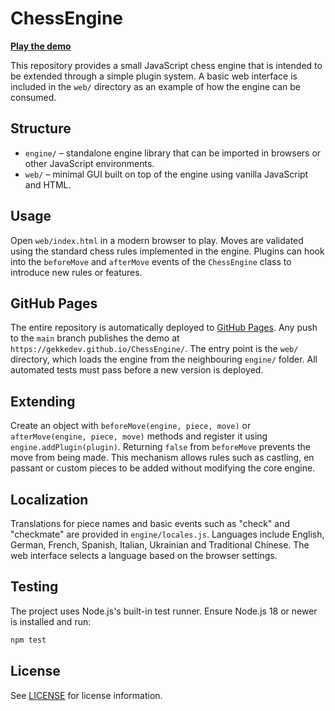 # ChessEngine

[**Play the demo**](https://gekkedev.github.io/ChessEngine/web)

This repository provides a small JavaScript chess engine that is intended to be
extended through a simple plugin system. A basic web interface is included in
the `web/` directory as an example of how the engine can be consumed.

## Structure

- `engine/` – standalone engine library that can be imported in browsers or
  other JavaScript environments.
- `web/` – minimal GUI built on top of the engine using vanilla JavaScript and
  HTML.

## Usage

Open `web/index.html` in a modern browser to play. Moves are validated using the
standard chess rules implemented in the engine. Plugins can hook into the
`beforeMove` and `afterMove` events of the `ChessEngine` class to introduce new
rules or features.

## GitHub Pages

The entire repository is automatically deployed to
[GitHub Pages](https://pages.github.com/). Any push to the `main` branch
publishes the demo at `https://gekkedev.github.io/ChessEngine/`. The entry
point is the `web/` directory, which loads the engine from the neighbouring
`engine/` folder.
All automated tests must pass before a new version is deployed.

## Extending

Create an object with `beforeMove(engine, piece, move)` or `afterMove(engine,
piece, move)` methods and register it using `engine.addPlugin(plugin)`. Returning
`false` from `beforeMove` prevents the move from being made. This mechanism
allows rules such as castling, en passant or custom pieces to be added without
modifying the core engine.

## Localization

Translations for piece names and basic events such as "check" and "checkmate"
are provided in `engine/locales.js`. Languages include English, German, French,
Spanish, Italian, Ukrainian and Traditional Chinese. The web interface selects a
language based on the browser settings.

## Testing

The project uses Node.js's built-in test runner. Ensure Node.js 18 or newer is
installed and run:

```bash
npm test
```

## License

See [LICENSE](LICENSE) for license information.

